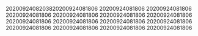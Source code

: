 2020092408203820200924081806
20200924081806
20200924081806
20200924081806
20200924081806
20200924081806
20200924081806
20200924081806
20200924081806
20200924081806
20200924081806
20200924081806
20200924081806
20200924081806
20200924081806

